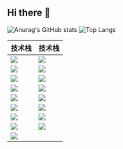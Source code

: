 ## Hi there 👋
![Anurag's GitHub stats](https://github-readme-stats.vercel.app/api?username=vzer200&show_icons=true&theme=highcontrast&bg_color=45,283c86,45a247&title_color=ffffff&text_color=dcdcdc&icon_color=ffd700)
![Top Langs](https://github-readme-stats.vercel.app/api/top-langs/?username=anuraghazra&layout=compact&bg_color=45,0f2027,203a43,2c5364&title_color=ffffff&text_color=dcdcdc&icon_color=ffd700&border_radius=10)

| 技术栈 | 技术栈 |
|--------|--------|
| <img src="https://img.shields.io/badge/-Java-blue" /> | <img src="https://img.shields.io/badge/-Spring-green" /> |
| <img src="https://img.shields.io/badge/-Spring%20Boot-brightgreen" /> | <img src="https://img.shields.io/badge/-MySQL-blue" /> |
| <img src="https://img.shields.io/badge/-RocketMQ-red" /> | <img src="https://img.shields.io/badge/-PostgreSQL-blue" /> |
| <img src="https://img.shields.io/badge/-Redis-red" /> | <img src="https://img.shields.io/badge/-Kafka-black" /> |
| <img src="https://img.shields.io/badge/-Docker-blue" /> | <img src="https://img.shields.io/badge/-Git-orange" /> |
| <img src="https://img.shields.io/badge/-GitHub-black" /> | <img src="https://img.shields.io/badge/-IntelliJ%20IDEA-blueviolet" /> |
| <img src="https://img.shields.io/badge/-Maven-red" /> | <img src="https://img.shields.io/badge/-Gradle-green" /> |
| <img src="https://img.shields.io/badge/-Jenkins-blue" /> | <img src="https://img.shields.io/badge/-JUnit-green" /> |
| <img src="https://img.shields.io/badge/-Apache%20Tomcat-orange" /> | |


<!--
**vzer200/vzer200** is a ✨ _special_ ✨ repository because its `README.md` (this file) appears on your GitHub profile.

Here are some ideas to get you started:

- 🔭 I’m currently working on ...
- 🌱 I’m currently learning ...
- 👯 I’m looking to collaborate on ...
- 🤔 I’m looking for help with ...
- 💬 Ask me about ...
- 📫 How to reach me: ...
- 😄 Pronouns: ...
- ⚡ Fun fact: ...

-->
